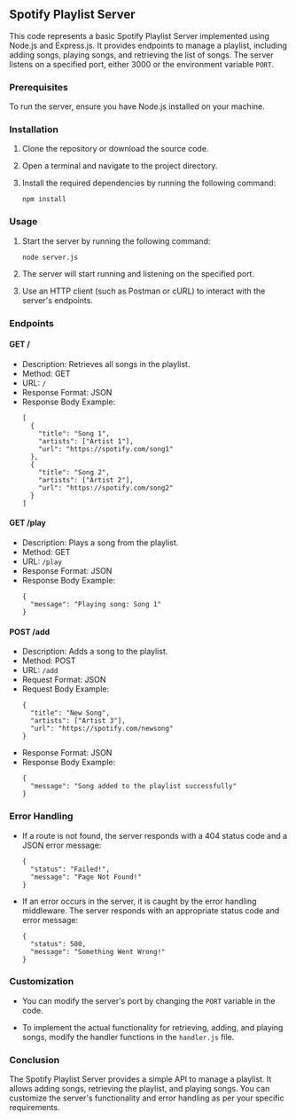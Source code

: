 ## Spotify Playlist Server

This code represents a basic Spotify Playlist Server implemented using Node.js and Express.js. It provides endpoints to manage a playlist, including adding songs, playing songs, and retrieving the list of songs. The server listens on a specified port, either 3000 or the environment variable `PORT`.

### Prerequisites

To run the server, ensure you have Node.js installed on your machine.

### Installation

1. Clone the repository or download the source code.

2. Open a terminal and navigate to the project directory.

3. Install the required dependencies by running the following command:
   ```
   npm install
   ```

### Usage

1. Start the server by running the following command:
   ```
   node server.js
   ```

2. The server will start running and listening on the specified port.

3. Use an HTTP client (such as Postman or cURL) to interact with the server's endpoints.

### Endpoints

#### GET /

- Description: Retrieves all songs in the playlist.
- Method: GET
- URL: `/`
- Response Format: JSON
- Response Body Example:
  ```
  [
    {
      "title": "Song 1",
      "artists": ["Artist 1"],
      "url": "https://spotify.com/song1"
    },
    {
      "title": "Song 2",
      "artists": ["Artist 2"],
      "url": "https://spotify.com/song2"
    }
  ]
  ```

#### GET /play

- Description: Plays a song from the playlist.
- Method: GET
- URL: `/play`
- Response Format: JSON
- Response Body Example:
  ```
  {
    "message": "Playing song: Song 1"
  }
  ```

#### POST /add

- Description: Adds a song to the playlist.
- Method: POST
- URL: `/add`
- Request Format: JSON
- Request Body Example:
  ```
  {
    "title": "New Song",
    "artists": ["Artist 3"],
    "url": "https://spotify.com/newsong"
  }
  ```
- Response Format: JSON
- Response Body Example:
  ```
  {
    "message": "Song added to the playlist successfully"
  }
  ```

### Error Handling

- If a route is not found, the server responds with a 404 status code and a JSON error message:
  ```
  {
    "status": "Failed!",
    "message": "Page Not Found!"
  }
  ```

- If an error occurs in the server, it is caught by the error handling middleware. The server responds with an appropriate status code and error message:
  ```
  {
    "status": 500,
    "message": "Something Went Wrong!"
  }
  ```

### Customization

- You can modify the server's port by changing the `PORT` variable in the code.

- To implement the actual functionality for retrieving, adding, and playing songs, modify the handler functions in the `handler.js` file.

### Conclusion

The Spotify Playlist Server provides a simple API to manage a playlist. It allows adding songs, retrieving the playlist, and playing songs. You can customize the server's functionality and error handling as per your specific requirements.
